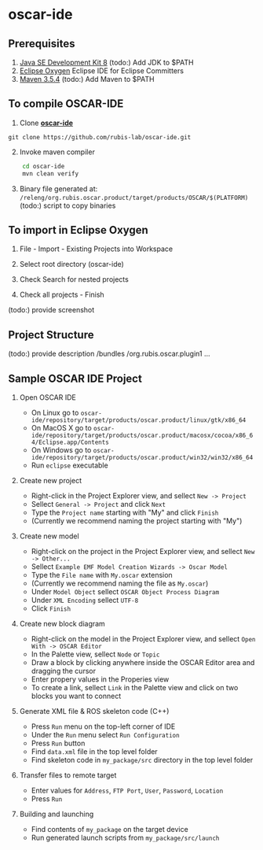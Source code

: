 # oscar-ide

## Prerequisites
1. [Java SE Development Kit 8](https://www.oracle.com/technetwork/java/javase/downloads/jdk8-downloads-2133151.html)
(todo:) Add JDK to $PATH 
2. [Eclipse Oxygen](https://www.eclipse.org/oxygen/)
Eclipse IDE for Eclipse Committers
3. [Maven 3.5.4](https://maven.apache.org/download.cgi)
(todo:) Add Maven to $PATH 

## To compile OSCAR-IDE
1. Clone [**oscar-ide**](https://github.com/rubis-lab/oscar-ide)

`git clone https://github.com/rubis-lab/oscar-ide.git`

2. Invoke maven compiler
```bash
    cd oscar-ide
    mvn clean verify
```

3. Binary file generated at:
`/releng/org.rubis.oscar.product/target/products/OSCAR/$(PLATFORM)`
(todo:) script to copy binaries

## To import in Eclipse Oxygen
1. File - Import - Existing Projects into Workspace

2. Select root directory (oscar-ide)

3. Check Search for nested projects

4. Check all projects - Finish

(todo:) provide screenshot

## Project Structure

(todo:) provide description
/bundles
    /org.rubis.oscar.plugin1
    	...
    	
## Sample OSCAR IDE Project
1. Open OSCAR IDE
   - On Linux go to `oscar-ide/repository/target/products/oscar.product/linux/gtk/x86_64`
   - On MacOS X go to `oscar-ide/repository/target/products/oscar.product/macosx/cocoa/x86_64/Eclipse.app/Contents`
   - On Windows go to `oscar-ide/repository/target/products/oscar.product/win32/win32/x86_64`
   - Run `eclipse` executable 

2. Create new project
   - Right-click in the Project Explorer view, and sellect `New -> Project`
   - Sellect `General -> Project` and click `Next`
   - Type the `Project name` starting with "My" and click `Finish`
   - (Currently we recommend naming the project starting with "My")

3. Create new model
   - Right-click on the project in the Project Explorer view, and sellect `New -> Other...`
   - Sellect `Example EMF Model Creation Wizards -> Oscar Model`
   - Type the `File name` with `My.oscar` extension
   - (Currently we recommend naming the file as `My.oscar`)
   - Under `Model Object` sellect `OSCAR Object Process Diagram`
   - Under `XML Encoding` sellect `UTF-8`
   - Click `Finish`

4. Create new block diagram
   - Right-click on the model in the Project Explorer view, and sellect `Open With -> OSCAR Editor`
   - In the Palette view, sellect `Node` or `Topic`
   - Draw a block by clicking anywhere inside the OSCAR Editor area and dragging the cursor
   - Enter propery values in the Properies view 
   - To create a link, sellect `Link` in the Palette view and click on two blocks you want to connect

5. Generate XML file & ROS skeleton code (C++)
   - Press `Run` menu on the top-left corner of IDE 
   - Under the `Run` menu select `Run Configuration`
   - Press `Run` button
   - Find `data.xml` file in the top level folder
   - Find skeleton code in `my_package/src` directory in the top level folder    

6. Transfer files to remote target
   - Enter values for `Address`, `FTP Port`, `User`, `Password`, `Location`
   - Press `Run`
   
7. Building and launching
   - Find contents of `my_package` on the target device
   - Run generated launch scripts from `my_package/src/launch`

